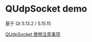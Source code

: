 # QUdpSocket demo

基于 Qt 5.13.2 / 5.15.15 

[QUdpSocket 使用注意事项](https://tnie.github.io/2024/12/21/QUdpSocket/)
